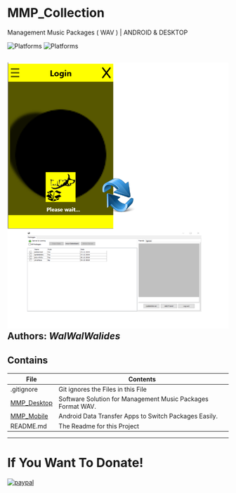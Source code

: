 # MMP_Collection
Management Music Packages ( WAV )  | ANDROID & DESKTOP

![Platforms](https://img.shields.io/badge/Supported%20platforms-Win32%20and%20Win64-red.svg)
![Platforms](https://img.shields.io/badge/Supported%20platforms-ANDROID-BLUE.svg)


![](MMP_Collection.png)
**Authors:**  *WalWalWalides*
------

## Contains

| File | Contents | 
| --- | --- |
| .gitignore | Git ignores the Files in this File |
|[MMP_Desktop](https://github.com/walwalwalides/MMP_Collection/blob/master/MMP_Desktop)| Software Solution for Management Music Packages Format WAV.
|[MMP_Mobile](https://github.com/walwalwalides/MMP_Collection/tree/master/MMP_MOBILE)| Android Data Transfer Apps to Switch Packages Easily.
| README.md | The Readme for this Project|

------

# If You Want To Donate!

[![paypal](https://www.paypalobjects.com/en_US/i/btn/btn_donateCC_LG.gif)](https://www.paypal.com/cgi-bin/webscr?cmd=_s-xclick&hosted_button_id=Y79F36A9BGLHS&source=url)
